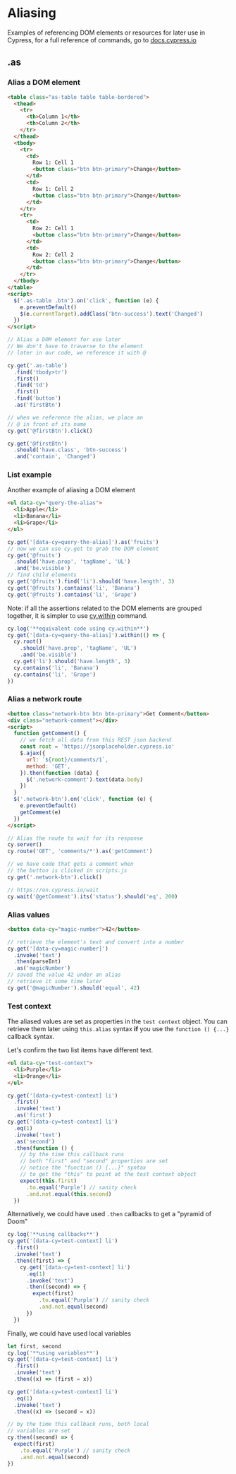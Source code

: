 # Aliasing

Examples of referencing DOM elements or resources for later use in Cypress, for a full reference of commands, go to [docs.cypress.io](https://on.cypress.io/api)

## .as

### Alias a DOM element

<!-- fiddle .as() - alias a DOM element for later use -->

```html
<table class="as-table table table-bordered">
  <thead>
    <tr>
      <th>Column 1</th>
      <th>Column 2</th>
    </tr>
  </thead>
  <tbody>
    <tr>
      <td>
        Row 1: Cell 1
        <button class="btn btn-primary">Change</button>
      </td>
      <td>
        Row 1: Cell 2
        <button class="btn btn-primary">Change</button>
      </td>
    </tr>
    <tr>
      <td>
        Row 2: Cell 1
        <button class="btn btn-primary">Change</button>
      </td>
      <td>
        Row 2: Cell 2
        <button class="btn btn-primary">Change</button>
      </td>
    </tr>
  </tbody>
</table>
<script>
  $('.as-table .btn').on('click', function (e) {
    e.preventDefault()
    $(e.currentTarget).addClass('btn-success').text('Changed')
  })
</script>
```

```js
// Alias a DOM element for use later
// We don't have to traverse to the element
// later in our code, we reference it with @

cy.get('.as-table')
  .find('tbody>tr')
  .first()
  .find('td')
  .first()
  .find('button')
  .as('firstBtn')

// when we reference the alias, we place an
// @ in front of its name
cy.get('@firstBtn').click()

cy.get('@firstBtn')
  .should('have.class', 'btn-success')
  .and('contain', 'Changed')
```

<!-- fiddle-end -->

### List example

Another example of aliasing a DOM element

<!-- fiddle .as() - query the alias -->

```html
<ul data-cy="query-the-alias">
  <li>Apple</li>
  <li>Banana</li>
  <li>Grape</li>
</ul>
```

```js
cy.get('[data-cy=query-the-alias]').as('fruits')
// now we can use cy.get to grab the DOM element
cy.get('@fruits')
  .should('have.prop', 'tagName', 'UL')
  .and('be.visible')
// find child elements
cy.get('@fruits').find('li').should('have.length', 3)
cy.get('@fruits').contains('li', 'Banana')
cy.get('@fruits').contains('li', 'Grape')
```

Note: if all the assertions related to the DOM elements are grouped together, it is simpler to use [cy.within](https://on.cypress.io/within) command.

```js
cy.log('**equivalent code using cy.within**')
cy.get('[data-cy=query-the-alias]').within(() => {
  cy.root()
    .should('have.prop', 'tagName', 'UL')
    .and('be.visible')
  cy.get('li').should('have.length', 3)
  cy.contains('li', 'Banana')
  cy.contains('li', 'Grape')
})
```

<!-- fiddle-end -->

### Alias a network route

<!-- fiddle .as() - alias a route for later use -->

```html
<button class="network-btn btn btn-primary">Get Comment</button>
<div class="network-comment"></div>
<script>
  function getComment() {
    // we fetch all data from this REST json backend
    const root = 'https://jsonplaceholder.cypress.io'
    $.ajax({
      url: `${root}/comments/1`,
      method: 'GET',
    }).then(function (data) {
      $('.network-comment').text(data.body)
    })
  }
  $('.network-btn').on('click', function (e) {
    e.preventDefault()
    getComment(e)
  })
</script>
```

```js
// Alias the route to wait for its response
cy.server()
cy.route('GET', 'comments/*').as('getComment')

// we have code that gets a comment when
// the button is clicked in scripts.js
cy.get('.network-btn').click()

// https://on.cypress.io/wait
cy.wait('@getComment').its('status').should('eq', 200)
```

<!-- fiddle-end -->

### Alias values

<!-- fiddle .as() - alias a value for later use -->

```html
<button data-cy="magic-number">42</button>
```

```js
// retrieve the element's text and convert into a number
cy.get('[data-cy=magic-number]')
  .invoke('text')
  .then(parseInt)
  .as('magicNumber')
// saved the value 42 under an alias
// retrieve it some time later
cy.get('@magicNumber').should('equal', 42)
```

<!-- fiddle-end -->

### Test context

The aliased values are set as properties in the `test context` object. You can retrieve them later using `this.alias` syntax **if** you use the `function () {...}` callback syntax.

<!-- fiddle .as() - alias is saved in the test context -->

Let's confirm the two list items have different text.

```html
<ul data-cy="test-context">
  <li>Purple</li>
  <li>Orange</li>
</ul>
```

```js
cy.get('[data-cy=test-context] li')
  .first()
  .invoke('text')
  .as('first')
cy.get('[data-cy=test-context] li')
  .eq(1)
  .invoke('text')
  .as('second')
  .then(function () {
    // by the time this callback runs
    // both "first" and "second" properties are set
    // notice the "function () {...}" syntax
    // to get the "this" to point at the test context object
    expect(this.first)
      .to.equal('Purple') // sanity check
      .and.not.equal(this.second)
  })
```

Alternatively, we could have used `.then` callbacks to get a "pyramid of Doom"

```js
cy.log('**using callbacks**')
cy.get('[data-cy=test-context] li')
  .first()
  .invoke('text')
  .then((first) => {
    cy.get('[data-cy=test-context] li')
      .eq(1)
      .invoke('text')
      .then((second) => {
        expect(first)
          .to.equal('Purple') // sanity check
          .and.not.equal(second)
      })
  })
```

Finally, we could have used local variables

```js
let first, second
cy.log('**using variables**')
cy.get('[data-cy=test-context] li')
  .first()
  .invoke('text')
  .then((x) => (first = x))

cy.get('[data-cy=test-context] li')
  .eq(1)
  .invoke('text')
  .then((x) => (second = x))

// by the time this callback runs, both local
// variables are set
cy.then((second) => {
  expect(first)
    .to.equal('Purple') // sanity check
    .and.not.equal(second)
})
```

<!-- fiddle-end -->
